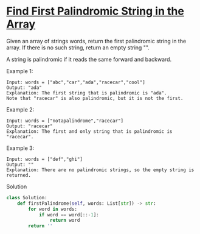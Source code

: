 # [Find First Palindromic String in the Array](https://leetcode.com/problems/find-first-palindromic-string-in-the-array/)

Given an array of strings words, return the first palindromic string in the array. If there is no such string, return 
an empty string "".

A string is palindromic if it reads the same forward and backward.

Example 1:
```
Input: words = ["abc","car","ada","racecar","cool"]
Output: "ada"
Explanation: The first string that is palindromic is "ada".
Note that "racecar" is also palindromic, but it is not the first.
```
Example 2:
```
Input: words = ["notapalindrome","racecar"]
Output: "racecar"
Explanation: The first and only string that is palindromic is "racecar".
```
Example 3:
```
Input: words = ["def","ghi"]
Output: ""
Explanation: There are no palindromic strings, so the empty string is returned.
```
Solution
```python
class Solution:
    def firstPalindrome(self, words: List[str]) -> str:
        for word in words:
            if word == word[::-1]:
                return word
        return ''
```
